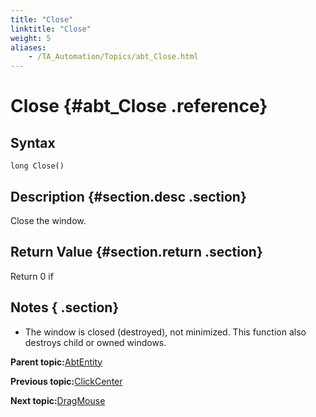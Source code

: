 ```yaml
--- 
title: "Close"
linktitle: "Close"
weight: 5
aliases: 
    - /TA_Automation/Topics/abt_Close.html
---
```

# Close {#abt_Close .reference}

## Syntax

`long Close()`

## Description {#section.desc .section}

Close the window.

## Return Value {#section.return .section}

Return 0 if

## Notes { .section}

-   The window is closed \(destroyed\), not minimized. This function also destroys child or owned windows.

**Parent topic:**[AbtEntity](../../TA_Automation/Topics/abt_AbtEntity.html)

**Previous topic:**[ClickCenter](../../TA_Automation/Topics/abt_ClickCenter_1.html)

**Next topic:**[DragMouse](../../TA_Automation/Topics/abt_DragMouse.html)

